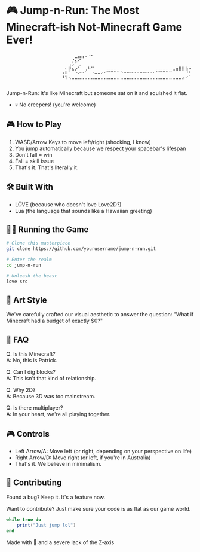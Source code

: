 # 🎮 Jump-n-Run: The Most Minecraft-ish Not-Minecraft Game Ever!

```
⠀⠀⠀⠀⠀⠀⠀⠀⠀⠀⠀⠀⠀⠀⠀⠀⠀⠀⠀⠀⠀⣀⣤⣤⠤⠐⠂⠀⠀⠀⠀⠀⠀⠀⠀⠀⠀⠀⠀⠀⠀⠀⠀⠀⠀⠀⠀⠀⠀⠀⠀⠀⠀⠀⠀⠀⠀⠀
⠀⠀⠀⠀⠀⠀⠀⠀⠀⠀⠀⠀⠀⠀⠀⠀⠀⠀⠀⠀⡌⡦⠊⠀⠀⠀⠀⠀⠀⠀⠀⠀⠀⠀⠀⠀⠀⠀⠀⠀⠀⠀⠀⠀⠀⠀⠀⠀⠀⠀⠀⠀⠀⠀⠀⠀⠀⠀
⠀⠀⠀⠀⠀⠀⠀⠀⠀⠀⠀⠀⠀⠀⠀⠀⠀⠀⡀⣼⡊⢀⠔⠀⠀⣄⠤⠀⠀⠀⠀⠀⠀⠀⠀⠀⠀⠀⠀⠀⠀⠀⠀⠀⠀⠀⠀⠀⠀⠀⠀⠀⣀⣤⣤⣄⣀⠀
⠀⠀⠀⠀⠀⠀⠀⠀⠀⠀⠀⠀⠀⠀⠀⠀⠀⢠⣶⠃⠉⠡⡠⠤⠊⠀⠠⣀⣀⡠⠔⠒⠒⠒⠒⠢⠤⠤⠤⠤⠤⠤⠤⠤⠤⠄⠒⠒⠒⠒⠒⠉⠉⠉⠉⠹⠆⠀
⠀⠀⠀⠀⠀⠀⠀⠀⠀⠀⠀⠀⠀⠀⠀⠀⠀⠸⢻⢄⣀⣀⣀⣀⣀⣀⣀⣀⣀⣀⣀⣀⣀⣀⣀⣀⣀⣀⣀⣀⣀⣀⣀⣀⣀⣀⣀⣀⣀⣀⣀⣀⣀⣀⣠⠔⠁⠀
⠀⠀⠀⠀⠀⠀⠀⠀⠀⠀⠀⠀⠀⠀⠀⠀⠀⠀⠀⠀⠀⠀⠀⠀⠀⠀⠀⠀⠀⠀⠀⠀⠀⠀⠀⠀⠀⠀⠀⠀⠀⠀⠀⠀⠀⠀⠀⠀⠀⠀⠀⠀⠀⠀⠀⠀⠀⠀
```

 Jump-n-Run:  It's like Minecraft but someone sat on it and squished it flat. 
- 💀 No creepers! (you're welcome)

## 🎮 How to Play 
1. WASD/Arrow Keys to move left/right (shocking, I know)
2. You jump automatically because we respect your spacebar's lifespan
3. Don't fall = win
4. Fall = skill issue
5. That's it. That's literally it.

## 🛠️ Built With
- LÖVE (because who doesn't love Love2D?)
- Lua (the language that sounds like a Hawaiian greeting)

## 🏃‍♂️ Running the Game
```bash
# Clone this masterpiece
git clone https://github.com/yourusername/jump-n-run.git

# Enter the realm
cd jump-n-run

# Unleash the beast
love src
```

## 🎨 Art Style
We've carefully crafted our visual aesthetic to answer the question: "What if Minecraft had a budget of exactly $0?"

## 🤔 FAQ
Q: Is this Minecraft?  
A: No, this is Patrick.

Q: Can I dig blocks?  
A: This isn't that kind of relationship.

Q: Why 2D?  
A: Because 3D was too mainstream.

Q: Is there multiplayer?  
A: In your heart, we're all playing together.

## 🎮 Controls
- Left Arrow/A: Move left (or right, depending on your perspective on life)
- Right Arrow/D: Move right (or left, if you're in Australia)
- That's it. We believe in minimalism.


## 🤝 Contributing
Found a bug? Keep it. It's a feature now.

Want to contribute? Just make sure your code is as flat as our game world.


```lua
while true do
    print("Just jump lol")
end
```

Made with 💝 and a severe lack of the Z-axis

